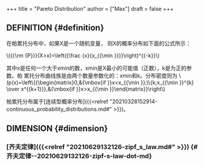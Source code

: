+++
title = "Pareto Distribution"
author = ["Max"]
draft = false
+++

## DEFINITION {#definition}

在帕累托分布中，如果X是一个随机变量， 则X的概率分布如下面的公式所示：

\\({{\rm {P}}}(X>x)=\left({\frac {x}{x\_{{\min }}}}\right)^{{-k}}\\)

其中x是任何一个大于xmin的数，xmin是X最小的可能值（正数），k是为正的参数。帕
累托分布曲线族是由两个数量参数化的：xmin和k。分布密度则为
\\(p(x)=\left\\{{\begin{matrix}0,&{\mbox{if }}x<x\_{{\min }};\\\\\{k\;x\_{{\min }}^{k} \over x^{{k+1}}},&{\mbox{if }}x>x\_{{\min }}\end{matrix}}\right\\)

帕累托分布属于[连续型概率分布]({{<relref "20210328152914-continuous_probability_distributions.md#" >}})。


## DIMENSION {#dimension}


### [齐夫定律]({{<relref "20210629132126-zipf_s_law.md#" >}}) {#齐夫定律--20210629132126-zipf-s-law-dot-md}
